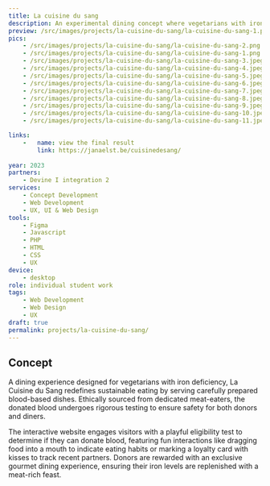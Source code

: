 ```yaml
---
title: La cuisine du sang
description: An experimental dining concept where vegetarians with iron deficiency enjoy carefully prepared blood-based dishes, ethically sourced from dedicated meat-eaters.
preview: /src/images/projects/la-cuisine-du-sang/la-cuisine-du-sang-1.png
pics:
    - /src/images/projects/la-cuisine-du-sang/la-cuisine-du-sang-2.png
    - /src/images/projects/la-cuisine-du-sang/la-cuisine-du-sang-1.png
    - /src/images/projects/la-cuisine-du-sang/la-cuisine-du-sang-3.jpeg
    - /src/images/projects/la-cuisine-du-sang/la-cuisine-du-sang-4.jpeg
    - /src/images/projects/la-cuisine-du-sang/la-cuisine-du-sang-5.jpeg
    - /src/images/projects/la-cuisine-du-sang/la-cuisine-du-sang-6.jpeg
    - /src/images/projects/la-cuisine-du-sang/la-cuisine-du-sang-7.jpeg
    - /src/images/projects/la-cuisine-du-sang/la-cuisine-du-sang-8.jpeg
    - /src/images/projects/la-cuisine-du-sang/la-cuisine-du-sang-9.jpeg
    - /src/images/projects/la-cuisine-du-sang/la-cuisine-du-sang-10.jpeg
    - /src/images/projects/la-cuisine-du-sang/la-cuisine-du-sang-11.jpeg

links:
    -   name: view the final result
        link: https://janaelst.be/cuisinedesang/
        
year: 2023
partners:
    - Devine I integration 2
services:
    - Concept Development
    - Web Development
    - UX, UI & Web Design
tools:
    - Figma
    - Javascript
    - PHP
    - HTML
    - CSS
    - UX
device:
    - desktop
role: individual student work
tags:
    - Web Development
    - Web Design
    - UX
draft: true
permalink: projects/la-cuisine-du-sang/
---
```

## Concept
A dining experience designed for vegetarians with iron deficiency, La Cuisine du Sang redefines sustainable eating by serving carefully prepared blood-based dishes. Ethically sourced from dedicated meat-eaters, the donated blood undergoes rigorous testing to ensure safety for both donors and diners.

The interactive website engages visitors with a playful eligibility test to determine if they can donate blood, featuring fun interactions like dragging food into a mouth to indicate eating habits or marking a loyalty card with kisses to track recent partners. Donors are rewarded with an exclusive gourmet dining experience, ensuring their iron levels are replenished with a meat-rich feast.